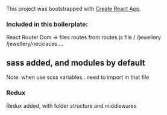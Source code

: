 This project was bootstrapped with [Create React App](https://github.com/facebook/create-react-app).

### Included in this boilerplate:

React Router Dom => files routes from routes.js file
/
/jewellery
/jewellery/necklaces
...

## sass added, and modules by default

Note: when use scss variables.. need to import in that file

### Redux

Redux added, with folder structure and middlewares
